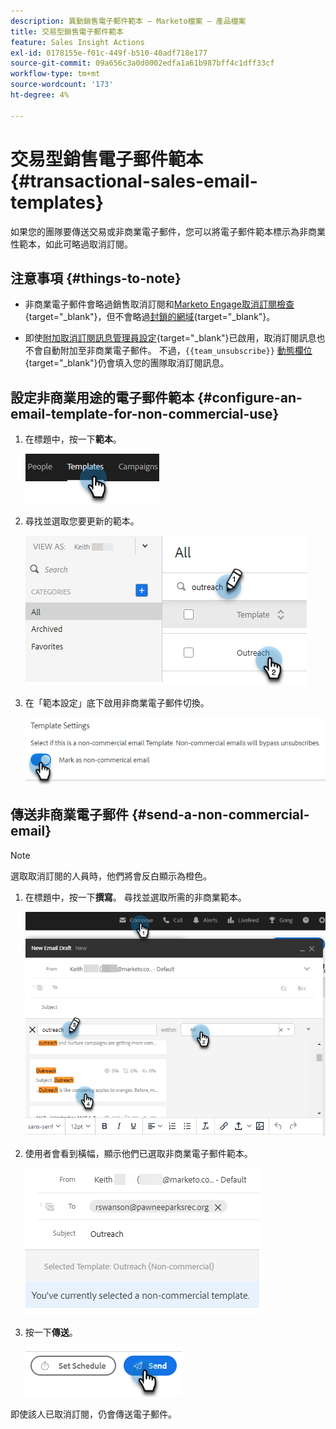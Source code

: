 ```yaml
---
description: 異動銷售電子郵件範本 — Marketo檔案 — 產品檔案
title: 交易型銷售電子郵件範本
feature: Sales Insight Actions
exl-id: 0178155e-f01c-449f-b510-40adf718e177
source-git-commit: 09a656c3a0d0002edfa1a61b987bff4c1dff33cf
workflow-type: tm+mt
source-wordcount: '173'
ht-degree: 4%

---
```


# 交易型銷售電子郵件範本 {#transactional-sales-email-templates}

如果您的團隊要傳送交易或非商業電子郵件，您可以將電子郵件範本標示為非商業性範本，如此可略過取消訂閱。

## 注意事項 {#things-to-note}

* 非商業電子郵件會略過銷售取消訂閱和[Marketo Engage取消訂閱檢查](/help/marketo/product-docs/marketo-sales-insight/actions/email/unsubscribes/marketo-unsubscribe-check.md){target="_blank"}，但不會略過[封鎖的網域](/help/marketo/product-docs/marketo-sales-insight/actions/admin/blocked-domains.md){target="_blank"}。

* 即使[附加取消訂閱訊息管理員設定](/help/marketo/product-docs/marketo-sales-insight/actions/email/unsubscribes/auto-append-unsubscribe-message-setting.md){target="_blank"}已啟用，取消訂閱訊息也不會自動附加至非商業電子郵件。 不過，`{{team_unsubscribe}}` [動態欄位](/help/marketo/product-docs/marketo-sales-insight/actions/templates/dynamic-fields.md){target="_blank"}仍會填入您的團隊取消訂閱訊息。

## 設定非商業用途的電子郵件範本 {#configure-an-email-template-for-non-commercial-use}

1. 在標題中，按一下&#x200B;**範本**。

   ![](assets/transactional-sales-email-templates-1.png)

1. 尋找並選取您要更新的範本。

   ![](assets/transactional-sales-email-templates-2.png)

1. 在「範本設定」底下啟用非商業電子郵件切換。

   ![](assets/transactional-sales-email-templates-3.png)

## 傳送非商業電子郵件 {#send-a-non-commercial-email}

>[!NOTE]
>
>選取取消訂閱的人員時，他們將會反白顯示為橙色。

1. 在標題中，按一下&#x200B;**撰寫**。 尋找並選取所需的非商業範本。

   ![](assets/transactional-sales-email-templates-4.png)

1. 使用者會看到橫幅，顯示他們已選取非商業電子郵件範本。

   ![](assets/transactional-sales-email-templates-5.png)

1. 按一下&#x200B;**傳送**。

   ![](assets/transactional-sales-email-templates-6.png)

即使該人已取消訂閱，仍會傳送電子郵件。
